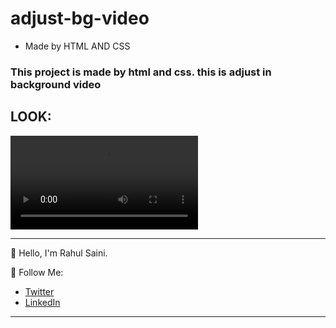 # adjust-bg-video

- Made by HTML AND CSS

### This project is made by html and css. this is adjust in background video

## LOOK:

<video src="assets/video.mp4" controls title="Title"></video>

---

👋 Hello, I'm Rahul Saini.

🚀 Follow Me:

- [Twitter](https://twitter.com/rahumeetawa)
- [LinkedIn](https://www.linkedin.com/in/rahul-saini-3950501a2/)

---
